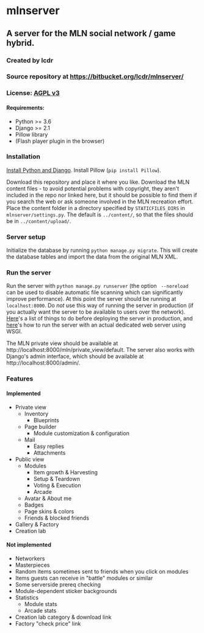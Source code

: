 # mlnserver
## A server for the MLN social network / game hybrid.
### Created by lcdr
### Source repository at https://bitbucket.org/lcdr/mlnserver/
### License: [AGPL v3](https://www.gnu.org/licenses/agpl-3.0.html)

#### Requirements:
* Python >= 3.6
* Django >= 2.1
* Pillow library
* (Flash player plugin in the browser)

### Installation

[Install Python and Django](https://docs.djangoproject.com/en/2.1/intro/install/). Install Pillow (`pip install Pillow`).

Download this repository and place it where you like.
Download the MLN content files - to avoid potential problems with copyright, they aren't included in the repo nor linked here, but it should be possible to find them if you search the web or ask someone involved in the MLN recreation effort.
Place the content folder in a directory specified by `STATICFILES_DIRS` in `mlnserver/settings.py`. The default is `../content/`, so that the files should be in `../content/upload/`.

### Server setup

Initialize the database by running `python manage.py migrate`. This will create the database tables and import the data from the original MLN XML.

### Run the server

Run the server with `python manage.py runserver` (the option ` --noreload` can be used to disable automatic file scanning which can significantly improve performance). At this point the server should be running at `localhost:8000`.
Do *not* use this way of running the server in production (if you actually want the server to be available to users over the network). [Here](https://docs.djangoproject.com/en/2.1/howto/deployment/checklist/)'s a list of things to do before deploying the server in production, and [here](https://docs.djangoproject.com/en/2.1/howto/deployment/wsgi/)'s how to run the server with an actual dedicated web server using WSGI.

The MLN private view should be available at http://localhost:8000/mln/private_view/default. The server also works with Django's admin interface, which should be available at http://localhost:8000/admin/.

### Features
#### Implemented
* Private view
	* Inventory
		* Blueprints
	* Page builder
		* Module customization & configuration
	* Mail
		* Easy replies
		* Attachments
* Public view
	* Modules
		* Item growth & Harvesting
		* Setup & Teardown
		* Voting & Execution
		* Arcade
	* Avatar & About me
	* Badges
	* Page skins & colors
	* Friends & blocked friends
* Gallery & Factory
* Creation lab

#### Not implemented
* Networkers
* Masterpieces
* Random items sometimes sent to friends when you click on modules
* Items guests can receive in "battle" modules or similar
* Some serverside prereq checking
* Module-dependent sticker backgrounds
* Statistics
	* Module stats
	* Arcade stats
* Creation lab category & download link
* Factory "check price" link
